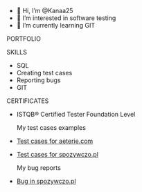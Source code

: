 - 👋 Hi, I’m @Kanaa25
- 👀 I’m interested in software testing
- 🌱 I’m currently learning GIT

PORTFOLIO

  SKILLS
  
 - SQL
 - Creating test cases
 - Reporting bugs
 - GIT
 
  CERTIFICATES
 - ISTQB® Certified Tester Foundation Level
 
 
 
   My test cases examples
- [Test cases for aeterie.com](https://github.com/Kanaa25/Testing/blob/main/Test%20cases.xlsx)
- [Test cases for spozywczo.pl ](https://github.com/Kanaa25/Testing/blob/main/Test%20cases%20nr%202.xlsx)
  
  
  My bug reports
- [Bug in spozywczo.pl](https://github.com/Kanaa25/Testing/blob/main/Bug%20report.xlsx)


<!---
Kanaa25/Kanaa25 is a ✨ special ✨ repository because its `README.md` (this file) appears on your GitHub profile.
You can click the Preview link to take a look at your changes.
--->

